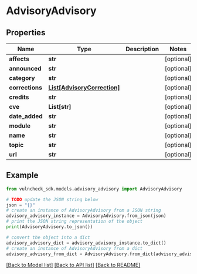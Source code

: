 # AdvisoryAdvisory


## Properties

Name | Type | Description | Notes
------------ | ------------- | ------------- | -------------
**affects** | **str** |  | [optional] 
**announced** | **str** |  | [optional] 
**category** | **str** |  | [optional] 
**corrections** | [**List[AdvisoryCorrection]**](AdvisoryCorrection.md) |  | [optional] 
**credits** | **str** |  | [optional] 
**cve** | **List[str]** |  | [optional] 
**date_added** | **str** |  | [optional] 
**module** | **str** |  | [optional] 
**name** | **str** |  | [optional] 
**topic** | **str** |  | [optional] 
**url** | **str** |  | [optional] 

## Example

```python
from vulncheck_sdk.models.advisory_advisory import AdvisoryAdvisory

# TODO update the JSON string below
json = "{}"
# create an instance of AdvisoryAdvisory from a JSON string
advisory_advisory_instance = AdvisoryAdvisory.from_json(json)
# print the JSON string representation of the object
print(AdvisoryAdvisory.to_json())

# convert the object into a dict
advisory_advisory_dict = advisory_advisory_instance.to_dict()
# create an instance of AdvisoryAdvisory from a dict
advisory_advisory_from_dict = AdvisoryAdvisory.from_dict(advisory_advisory_dict)
```
[[Back to Model list]](../README.md#documentation-for-models) [[Back to API list]](../README.md#documentation-for-api-endpoints) [[Back to README]](../README.md)


